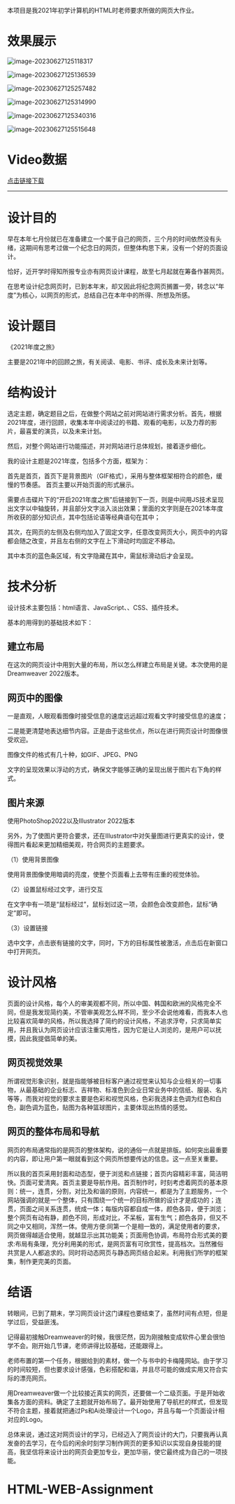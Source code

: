本项目是我2021年初学计算机的HTML时老师要求所做的网页大作业。

# 效果展示

![image-20230627125118317](assets/image-20230627125118317-1687844471627-1.png)

![image-20230627125136539](assets/image-20230627125136539-1687844471628-2.png)

![image-20230627125257482](assets/image-20230627125257482-1687844471628-3.png)

![image-20230627125314990](assets/image-20230627125314990-1687844471628-4.png)

![image-20230627125340316](assets/image-20230627125340316-1687844471628-5.png)

![image-20230627125515648](assets/image-20230627125515648-1687844471629-6.png)

# Video数据

[点击链接下载](https://pan.baidu.com/s/11BeKO86NbaGLWYt2ILkFkg?pwd=ykqp)



---

# 设计目的

早在本年七月份就已在准备建立一个属于自己的网页，三个月的时间依然没有头绪，这期间有思考过做一个纪念日的网页，但整体构思下来，没有一个好的页面设计。

恰好，近开学时得知所报专业亦有网页设计课程，故至七月起就在筹备作甚网页。

在思考设计纪念网页时，已到本年末，却又因此将纪念网页搁置一旁，转念以“年度”为核心，以网页的形式，总结自己在本年中的所得、所想及所感。

# 设计题目

《2021年度之旅》

主要是2021年中的回顾之旅，有关阅读、电影、书评、成长及未来计划等。

# 结构设计

选定主题，确定题目之后，在做整个网站之前对网站进行需求分析。首先，根据2021年度，进行回顾，收集本年中阅读过的书籍、观看的电影，以及力荐的影片，最喜爱的演员，以及未来计划。

然后，对整个网站进行功能描述，并对网站进行总体规划，接着逐步细化。

我的设计主题是2021年度，包括多个方面，框架为：

首先是首页，首页下是背景图片（GIF格式），采用与整体框架相符合的颜色，缓慢的节奏感。 首页主要以开始页面的形式展示。

需要点击碟片下的“开启2021年度之旅”后链接到下一页，则是中间用JS技术呈现出文字以中轴旋转，并且部分文字淡入淡出效果；里面的文字则是在2021本年度所收获的部分知识点，其中包括论语等经典语句在其中；

其次，在网页的左侧及右侧均加入了固定文字，任意改变网页大小，网页中的内容都会随之改变，并且左右侧的文字在上下滑动时均固定不移动。

其中本页的蓝色条区域，有文字隐藏在其中，需鼠标滑动后才会呈现。

# 技术分析

设计技术主要包括：html语言、JavaScript、、CSS、插件技术。

基本的用得到的基础技术如下：

## 建立布局

在这次的网页设计中用到大量的布局，所以怎么样建立布局是关键。本次使用的是Dreamweaver 2022版本。

## 网页中的图像

一是直观，人眼观看图像时接受信息的速度远远超过观看文字时接受信息的速度；

二是能更清楚地表达细节内容。正是由于这些优点，所以在进行网页设计时图像很受欢迎。

图像文件的格式有几十种，如GIF、JPEG、PNG

文字的呈现效果以浮动的方式，确保文字能够正确的呈现出居于图片右下角的样式。

## 图片来源

使用PhotoShop2022以及Illustrator 2022版本

另外，为了使图片更符合要求，还在Illustrator中对矢量图进行更真实的设计，使得图片看起来更加精细美观，符合网页的主题要求。

（1）使用背景图像

使用背景图像使用暗调的亮度，使整个页面看上去带有庄重的视觉体验。

（2）设置鼠标经过文字，进行交互

在文字中有一项是“鼠标经过”，鼠标划过这一项，会颜色会改变颜色，鼠标“确定”即可。

（3）设置链接

选中文字，点击嵌有链接的文字，同时，下方的目标属性被激活，点击后在新窗口中打开网页。

# 设计风格

页面的设计风格，每个人的审美观都不同，所以中国、韩国和欧洲的风格完全不同，但是我发现简约美，不管审美观怎么样不同，至少不会说他难看，而我本人也比较喜欢简单的风格，所以我选择了简约的设计风格，不追求浮夸，只求简单实用，并且我认为网页设计应该注重实用性，因为它是让人浏览的，是用户可以抚摸，因此我提倡简单的美。

## 网页视觉效果

所谓视觉形象识别，就是指能够被目标客户通过视觉来认知与企业相关的一切事物，从最基础的企业标志、吉祥物、标准色到企业日常业务中的信纸、服装、名片等等，而我对视觉的要求主要是色彩和视觉风格，色彩我选择主色调为红色和白色，副色调为蓝色，贴图为各种篮球图片，主要体现出热情的感觉。

## 网页的整体布局和导航

网页的布局通常指的是网页的整体架构，说的通俗一点就是排版。如何突出最重要的内容，即让用户第一眼就看到这个网页所想要传达的信息。这一点至关重要。

所以我的首页采用封面和动态型，便于浏览和点链接；首页内容精彩丰富，简洁明快。页面可爱清爽。首页主要是导航作用。首页制作时，时刻考虑着网页的基本原则：统一，连贯，分割，对比及和谐的原则，内容统一，都是为了主题服务，一个网站强调的就是一个整体，只有围绕一个统一的目标所做的设计才是成功的；连贯，页面之间关系连贯，统成一体；每版内容都自成一体，颜色各异，便于浏览；整个网页有动有静，颜色不同，形成对比，不呆板，富有生气；颜色各异，但又不同之中又相同，浑然一体。使用方便:同第一个是相一致的，满足使用者的要求，网页做得越适合使用，就越显示出其功能美；页面用色协调，布局符合形式美的要求:布局有条理，充分利用美的形式，是网页富有可欣赏性，提高档次。当然雅俗共赏是人人都追求的。同时将动态网页与静态网页结合起来。利用我们所学的框架集，制作更完美的页面。

# 结语

转眼间，已到了期末，学习网页设计这门课程也要结束了，虽然时间有点短，但是学过后，受益匪浅。

记得最初接触Dreamweaver的时候，我很茫然，因为刚接触变成软件心里会很怕学不会。刚开始几节课，老师讲得比较基础，还能跟得上。

老师布置的第一个任务，根据给到的素材，做一个与书中的卡梅隆网站。由于学习的时间较短，但也要求设计感强，色彩搭配和谐，并且尽可能的做成实用又符合实际的漂亮网页。

用Dreamweaver做一个比较接近真实的网页，还要做一个二级页面。于是开始收集各方面的资料。确定了主题就开始布局了。最开始使用了导航栏的样式，但发现不符合主题，接着就把通过Ps和Ai处理设计一个Logo，并且与每一个页面设计相对应的Logo。

总体来说，通过这对网页设计的学习，已经迈入了网页设计的大门，只要我再认真发奋的去学习，在今后的闲余时刻学习制作网页的更多知识以实现自身技能的提高，我坚信将来设计出的网页会更加专业，更加华丽，使它最终成为自己的一项技能。

 # HTML-WEB-Assignment
